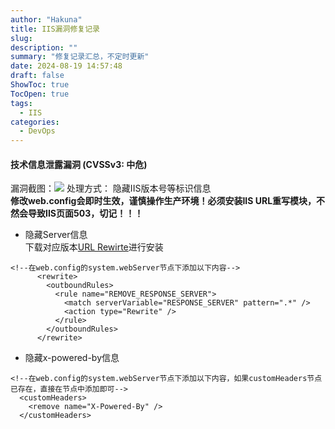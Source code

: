 ```yaml
---
author: "Hakuna"
title: IIS漏洞修复记录
slug: 
description: ""
summary: "修复记录汇总，不定时更新"
date: 2024-08-19 14:57:48
draft: false
ShowToc: true
TocOpen: true
tags:
  - IIS
categories:
  - DevOps
---
```

#### 技术信息泄露漏洞 (CVSSv3: 中危)
漏洞截图：![](/images/posts/2024/20240819_iis_security/20240819151447.png)
处理方式： 隐藏IIS版本号等标识信息  
**修改web.config会即时生效，谨慎操作生产环境！必须安装IIS URL重写模块，不然会导致IIS页面503，切记！！！**

- 隐藏Server信息  
下载对应版本[URL Rewirte](http://www.iis.net/downloads/microsoft/url-rewrite)进行安装
```config
<!--在web.config的system.webServer节点下添加以下内容-->
      <rewrite> 
        <outboundRules> 
          <rule name="REMOVE_RESPONSE_SERVER"> 
            <match serverVariable="RESPONSE_SERVER" pattern=".*" /> 
            <action type="Rewrite" /> 
          </rule> 
        </outboundRules> 
      </rewrite> 
```
- 隐藏x-powered-by信息
```config
<!--在web.config的system.webServer节点下添加以下内容，如果customHeaders节点已存在，直接在节点中添加即可-->
  <customHeaders>
    <remove name="X-Powered-By" />
  </customHeaders>
```

